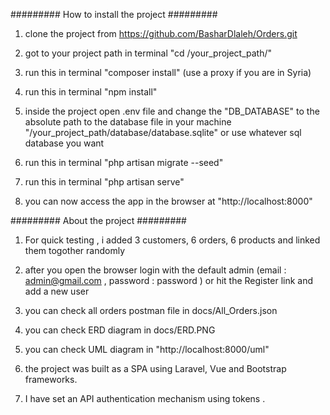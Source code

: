 ######### How to install the project #########

1. clone the project from https://github.com/BasharDlaleh/Orders.git

2. got to your project path in terminal "cd /your_project_path/" 

3. run this in terminal "composer install"  (use a proxy if you are in Syria)

4. run this in terminal "npm install"

5. inside the project open .env file and change the "DB_DATABASE" to the absolute path to the database file in your machine "/your_project_path/database/database.sqlite" or use whatever sql database you want

6. run this in terminal "php artisan migrate --seed"

7. run this in terminal "php artisan serve"

8. you can now access the app in the browser at "http://localhost:8000"


######### About the project #########

1. For quick testing , i added 3 customers, 6 orders, 6 products and linked them togother randomly

2. after you open the browser login with the default admin (email : admin@gmail.com , password : password ) or hit the Register link and add a new user  

3. you can check all orders postman file in docs/All_Orders.json

4. you can check ERD diagram in docs/ERD.PNG

5. you can check UML diagram in "http://localhost:8000/uml"

6. the project was built as a SPA using Laravel, Vue and Bootstrap frameworks.

7. I have set an API authentication mechanism using tokens . 


